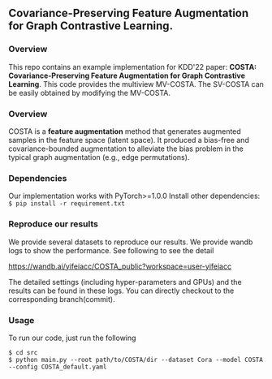 ## Covariance-Preserving Feature Augmentation for Graph Contrastive Learning.

### Overview
This repo contains an example implementation for KDD'22 paper: **COSTA: Covariance-Preserving Feature Augmentation for Graph Contrastive Learning**. 
This code provides the multiview MV-COSTA. The SV-COSTA can be easily obtained by modifying the MV-COSTA.

### Overview

COSTA is a **feature augmentation** method that generates augmented samples in the feature space (latent space). It produced a bias-free and covariance-bounded augmentation to alleviate the bias problem in the typical graph augmentation (e.g., edge permutations). 

### Dependencies
Our implementation works with PyTorch>=1.0.0 Install other dependencies: `$ pip install -r requirement.txt`

### Reproduce our results
We provide several datasets to reproduce our results. We provide wandb logs to show the performance. See following to see the detail

https://wandb.ai/yifeiacc/COSTA_public?workspace=user-yifeiacc

The detailed settings (including hyper-parameters and GPUs) and the results can be found in these logs. You can directly checkout to the corresponding branch(commit).

### Usage
To run our code, just run the following
```
$ cd src 
$ python main.py --root path/to/COSTA/dir --dataset Cora --model COSTA --config COSTA_default.yaml
